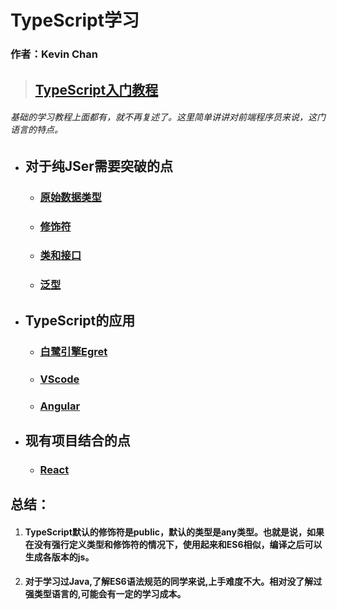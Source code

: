 # **TypeScript学习**
### 作者：Kevin Chan
> ## [TypeScript入门教程](https://ts.xcatliu.com/)
###### *基础的学习教程上面都有，就不再复述了。这里简单讲讲对前端程序员来说，这门语言的特点。* 
* ## 对于纯JSer需要突破的点
    * ### [原始数据类型](./detail/RAWTYPE.md)
    * ### [修饰符]()
    * ### [类和接口]()
    * ### [泛型]()
* ## TypeScript的应用
    * ### [白鹭引擎Egret]()
    * ### [VScode]()
    * ### [Angular]()
* ## 现有项目结合的点
    * ### [React]()
## 总结：
   1. #### TypeScript默认的修饰符是public，默认的类型是any类型。也就是说，如果在没有强行定义类型和修饰符的情况下，使用起来和ES6相似，编译之后可以生成各版本的js。
   2. #### 对于学习过Java,了解ES6语法规范的同学来说,上手难度不大。相对没了解过强类型语言的,可能会有一定的学习成本。
   